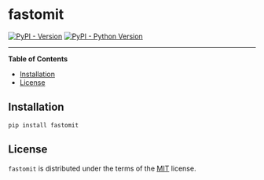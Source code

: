 # fastomit

[![PyPI - Version](https://img.shields.io/pypi/v/fastomit.svg)](https://pypi.org/project/fastomit)
[![PyPI - Python Version](https://img.shields.io/pypi/pyversions/fastomit.svg)](https://pypi.org/project/fastomit)

-----

**Table of Contents**

- [Installation](#installation)
- [License](#license)

## Installation

```console
pip install fastomit
```

## License

`fastomit` is distributed under the terms of the [MIT](https://spdx.org/licenses/MIT.html) license.
